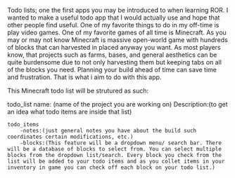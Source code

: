 Todo lists; one the first apps you may be introduced to when learning ROR. I wanted to make a useful todo app that I would actually use and hope that other people find useful. One of my favorite things to do in my off-time is play video games. One of my favorite games of all time is Minecraft. As you may or may not know Minecraft is massive open-world game with hundreds of blocks that can harvested in placed anyway you want. As most players know, that projects such as farms, bases, and general aesthetics can be quite burdensome due to not only harvesting them but keeping tabs on all of the blocks you need. Planning your build ahead of time can save time and frustration. That is what i aim to do with this app.

This Minecraft todo list will be strutured as such:

todo_list
	name: (name of the project you are working on)
	Description:(to get an idea what todo items are inside that list)
	
	todo_items
		-notes:(just general notes you have about the build such coordinates certain modifications, etc.)
		-blocks:(This feature will be a dropdown menu/ search bar. There will be a database of blocks to select from. You can select multiple blocks from the dropdown list/search. Every block you check from the list will be added to your todo items and as you collet items in your inventory in game you can check off each block on your todo list.)
